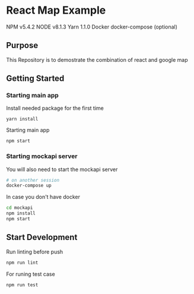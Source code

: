 # React Map Example

NPM v5.4.2
NODE v8.1.3
Yarn 1.1.0
Docker docker-compose (optional)

## Purpose
This Repository is to demostrate the combination of react and google map

## Getting Started

### Starting main app
Install needed package for the first time
```
yarn install
```

Starting main app
```sh
npm start
```

### Starting mockapi server
You will also need to start the mockapi server
```sh
# on another session
docker-compose up
```
In case you don't have docker
```sh
cd mockapi
npm install
npm start
```

## Start Development

Run linting before push
```sh
npm run lint
```

For runing test case
```sh
npm run test
```

